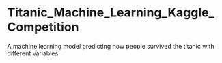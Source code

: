 # Titanic_Machine_Learning_Kaggle_Competition
A machine learning model predicting how people survived the titanic with different variables
